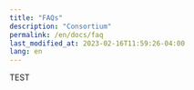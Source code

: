 ```yaml
---
title: "FAQs"
description: "Consortium"
permalink: /en/docs/faq
last_modified_at: 2023-02-16T11:59:26-04:00
lang: en
---
```


TEST
